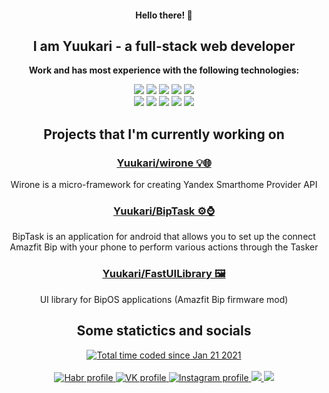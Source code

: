 <div align="center">
  <h4>Hello there! 🐾</h4>
  <h2>I am Yuukari - a full-stack web developer</h2>
  
  <p><b>Work and has most experience with the following technologies:</b></p>
    <img src="https://img.shields.io/badge/React-20232A?style=for-the-badge&logo=react&logoColor=61DAFB">
    <img src="https://img.shields.io/badge/Redux-593D88?style=for-the-badge&logo=redux&logoColor=white">
    <img src="https://img.shields.io/badge/GULP-CF4647?style=for-the-badge&logo=gulp&logoColor=white">
    <img src="https://img.shields.io/badge/Sass-CC6699?style=for-the-badge&logo=sass&logoColor=white">
    <img src="https://img.shields.io/badge/Bootstrap-563D7C?style=for-the-badge&logo=bootstrap&logoColor=white">
    <br>
    <img src="https://img.shields.io/badge/Node.js-43853D?style=for-the-badge&logo=node.js&logoColor=white">
    <img src="https://img.shields.io/badge/Express.js-404D59?style=for-the-badge">
    <img src="https://img.shields.io/badge/PHP-777BB4?style=for-the-badge&logo=php&logoColor=white">
    <img src="https://img.shields.io/badge/MySQL-00000F?style=for-the-badge&logo=mysql&logoColor=white">
    <img src="https://img.shields.io/badge/MongoDB-4EA94B?style=for-the-badge&logo=mongodb&logoColor=white">
  
  <h2>Projects that I'm currently working on</h2>
    <p>
      <a href="https://github.com/Yuukari/wirone"><h3>Yuukari/wirone 💡🌐</h3></a>
      Wirone is a micro-framework for creating Yandex Smarthome Provider API
    </p>
    <p>
      <a href="https://github.com/Yuukari/BipTask"><h3>Yuukari/BipTask ⚙️⌚️</h3></a>
      BipTask is an application for android that allows you to set up the connect Amazfit Bip with your phone to perform various actions through the Tasker
    </p>
    <p>
      <a href="https://github.com/Yuukari/FastUILibrary"><h3>Yuukari/FastUILibrary 🖼️</h3></a>
      UI library for BipOS applications (Amazfit Bip firmware mod)
    </p>
  
  <h2>Some statictics and socials</h2>
    <a href="https://wakatime.com/@6d3aa565-113a-487f-a95c-5beecd7bc529">
      <img src="https://wakatime.com/badge/user/6d3aa565-113a-487f-a95c-5beecd7bc529.svg" alt="Total time coded since Jan 21 2021"/>
    </a>
    <br><br>
    <a href="https://habr.com/users/Yuukari/">
      <img src="https://img.shields.io/badge/Habr-619ebb?style=for-the-badge&logo=habr&logoColor=white" alt="Habr profile">
    </a>
    <a href="https://vk.com/yuukari">
      <img src="https://img.shields.io/badge/Vk-07F?style=for-the-badge&logo=vk&logoColor=white" alt="VK profile">
    </a>
    <a href="https://instagram.com/iamyuukari">
      <img src="https://img.shields.io/badge/Instagram-E4405F?style=for-the-badge&logo=instagram&logoColor=white" alt="Instagram profile">
    </a>
    <a href="https://t.me/iamyuukari">
      <img src="https://img.shields.io/badge/Telegram-2ca5e0?style=for-the-badge&logo=telegram&logoColor=white">
    </a>
    <a href="https://soundcloud.com/iamyuukari">
      <img src="https://img.shields.io/badge/SoundCloud-FF3300?style=for-the-badge&logo=soundcloud&logoColor=white">
    </a>

</div>
